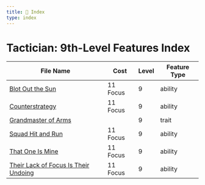 ```yaml
---
title: 📑 Index
type: index
---
```


# Tactician: 9th-Level Features Index

| File Name                                                                                   | Cost     | Level | Feature Type |
| ------------------------------------------------------------------------------------------- | -------- | ----- | ------------ |
| [Blot Out the Sun](../Blot%20Out%20the%20Sun)                                               | 11 Focus | 9     | ability      |
| [Counterstrategy](../Counterstrategy)                                                       | 11 Focus | 9     | ability      |
| [Grandmaster of Arms](../Grandmaster%20of%20Arms)                                           |          | 9     | trait        |
| [Squad Hit and Run](../Squad%20Hit%20and%20Run)                                             | 11 Focus | 9     | ability      |
| [That One Is Mine](../That%20One%20Is%20Mine)                                               | 11 Focus | 9     | ability      |
| [Their Lack of Focus Is Their Undoing](../Their%20Lack%20of%20Focus%20Is%20Their%20Undoing) | 11 Focus | 9     | ability      |
